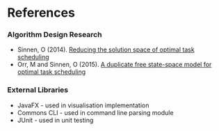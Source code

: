 # References

### Algorithm Design Research
* Sinnen, O (2014). [Reducing the solution space of optimal task scheduling](https://www.sciencedirect.com/science/article/abs/pii/S0305054813002542)
* Orr, M and Sinnen, O (2015). [A duplicate free state-space model for optimal task scheduling](https://researchspace.auckland.ac.nz/handle/2292/30215)

### External Libraries
* JavaFX - used in visualisation implementation
* Commons CLI - used in command line parsing module
* JUnit - used in unit testing

